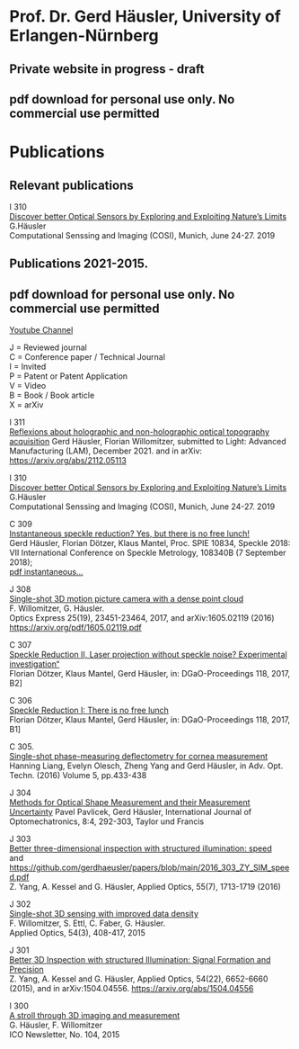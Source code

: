 
#  Prof. Dr. Gerd Häusler, University of Erlangen-Nürnberg 
## Private website in progress - draft 
## pdf download for personal use only. No commercial use permitted

# Publications

## Relevant publications  
I 310  
[Discover better Optical Sensors by Exploring and Exploiting Nature’s Limits](/GH_COSI_2019.pdf)   
G.Häusler  
Computational Senssing and Imaging (COSI), Munich, June 24-27. 2019  

## Publications 2021-2015. 
## pdf download for personal use only. No commercial use permitted

[Youtube Channel](https://www.youtube.com/user/Osmin3D)  

J =  Reviewed journal   
C = Conference paper / Technical Journal   
I  =  Invited   
P = Patent or Patent Application   
V = Video   
B = Book / Book article   
X = arXiv   


I 311  
[Reflexions about holographic and non-holographic optical topography acquisition](https://arxiv.org/abs/2112.05113) 
Gerd Häusler, Florian Willomitzer, submitted to Light: Advanced Manufacturing (LAM), December 2021. and in arXiv: https://arxiv.org/abs/2112.05113

I 310  
[Discover better Optical Sensors by Exploring and Exploiting Nature’s Limits](/GH_COSI_2019.pdf)   
G.Häusler  
Computational Senssing and Imaging (COSI), Munich, June 24-27. 2019  
 
C 309  
[Instantaneous speckle reduction? Yes, but there is no free lunch!](https://neurophotonics.spiedigitallibrary.org/conference-proceedings-of-spie/10834/108340B/Instantaneous-speckle-reduction-Yes-but-there-is-no-free-lunch/10.1117/12.2317925.short?SSO=1)   
Gerd Häusler, Florian Dötzer, Klaus Mantel, Proc. SPIE 10834, Speckle 2018:
VII International Conference on Speckle Metrology, 108340B (7 September 2018);  
[pdf instantaneous...](https://github.com/gerdhaeusler/gerdhaeusler.github.io/blob/main/T%20309.%20108340B.pdf)

J 308  
[Single-shot 3D motion picture camera with a dense point cloud](https://www.osapublishing.org/abstract.cfm?uri=oe-25-19-23451)  
F. Willomitzer, G. Häusler.  
Optics Express 25(19), 23451-23464, 2017, and arXiv:1605.02119 (2016) https://arxiv.org/pdf/1605.02119.pdf
    
C 307  
[Speckle Reduction II, Laser projection without speckle noise? Experimental investigation“](http://www.dgao-proceedings.de/download/118/118_b2.pdf)  
Florian Dötzer, Klaus Mantel, Gerd Häusler, in: DGaO-Proceedings 118, 2017, B2] 

C 306  
[Speckle Reduction I: There is no free lunch](http://www.dgao-proceedings.de/download/118/118_b1.pdf)  
Florian Dötzer, Klaus Mantel, Gerd Häusler, in: DGaO-Proceedings 118, 2017, B1] 

C 305.  
[Single-shot phase-measuring deflectometry for cornea measurement]()   
Hanning Liang, Evelyn Olesch, Zheng Yang and Gerd Häusler, in Adv. Opt. Techn. (2016) Volume 5, pp.433-438

J 304  
[Methods for Optical Shape Measurement and their Measurement Uncertainty](http://dx.doi.org/10.1080/15599612.2014.942929) 
Pavel Pavlicek, Gerd Häusler, International Journal of Optomechatronics, 8:4, 292-303, Taylor und Francis

J 303  
[Better three-dimensional inspection with structured illumination: speed](https://doi.org/10.1364/AO.55.001713)  
and https://github.com/gerdhaeusler/papers/blob/main/2016_303_ZY_SIM_speed.pdf  
Z. Yang, A. Kessel and G. Häusler, Applied Optics, 55(7), 1713-1719 (2016)

J 302  
[Single-shot 3D sensing with improved data density](https://www.osapublishing.org/abstract.cfm?uri=ao-54-3-408)  
F. Willomitzer, S. Ettl, C. Faber, G. Häusler.  
Applied Optics, 54(3), 408-417, 2015  
 
J 301  
[Better 3D Inspection with structured Illumination: Signal Formation and Precision](https://github.com/gerdhaeusler/papers/blob/main/2015_300X_ZY__AK_GH_Better_3D_Inspection.pdf)  
Z. Yang, A. Kessel and G. Häusler, Applied Optics, 54(22), 6652-6660 (2015), and in arXiv:1504.04556. 
https://arxiv.org/abs/1504.04556

I 300  
[A stroll through 3D imaging and measurement](http://e-ico.org/sites/default/files/pdfs/ICOJul15-5.pdf)  
G. Häusler, F. Willomitzer  
ICO Newsletter, No. 104, 2015  

